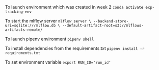 To launch environment which was created in week 2
`conda activate exp-tracking-env`

To start the mlflow server
`mlflow server \
    --backend-store-uri=sqlite:///mlflow.db \
    --default-artifact-root=s3://mlflows-artifacts-remote/`
    
To launch pipenv environment
`pipenv shell`

To install dependencies from the requirements.txt
`pipenv install -r requirements.txt`

To set environment variable
`export RUN_ID='run_id'`
